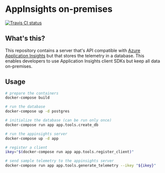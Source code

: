 # AppInsights on-premises

[![Travis CI status](https://api.travis-ci.org/CatalystCode/appinsights-on-premises.svg?branch=master)](https://travis-ci.org/CatalystCode/appinsights-on-premises)

## What's this?

This repository contains a server that's API compatible with [Azure Application Insights](https://docs.microsoft.com/en-us/azure/azure-monitor/app/app-insights-overview)
but that stores the telemetry in a database. This enables developers to use Application Insights client SDKs but
keep all data on-premises.

## Usage

```bash
# prepare the containers
docker-compose build

# run the database
docker-compose up -d postgres

# initialize the database (can be run only once)
docker-compose run app app.tools.create_db

# run the appinsights server
docker-compose up -d app

# register a client
ikey="$(docker-compose run app app.tools.register_client)"

# send sample telemetry to the appinsights server
docker-compose run app app.tools.generate_telemetry --ikey "${ikey}"
```
